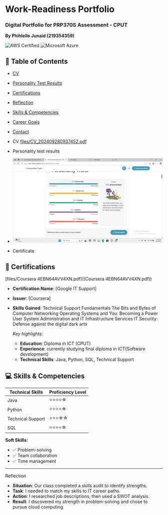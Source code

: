 # Work-Readiness Portfolio  
### Digital Portfolio for PRP370S Assessment - CPUT  
**By Phihlello Junaid (219354359)** 

![AWS Certified](https://img.shields.io/badge/AWS-Certified-orange)
![Microsoft Azure](https://img.shields.io/badge/Microsoft%20Azure-Fundamentals-blue)

## 📑 Table of Contents
 
- [CV](#cv)  
- [Personality Test Results](#personality-test-results)  
- [Certifications](#certifications)  
- [Reflection](#reflection)  
- [Skills & Competencies](#skills--competencies)  
- [Career Goals](#career-goals)  
- [Contact](#contact)  
  

 -  CV [files/CV_202409280937452.pdf](CV_202409280937452.pdf)
 -  Personality test results
 -   <img src="/Screenshot%20(45).png" alt="My Results" width="500" />
 
 - Certificate

  ## 📜 Certifications  
  
[files/Coursera 4EBN64AVV4XN.pdf]((Coursera 4EBN64AVV4XN.pdf))
- **Certification Name**: [Google IT Support]  
- **Issuer**: [Coursera]  
- **Skills Gained**: Technical Support
Fundamentals
The Bits and Bytes of
Computer Networking
Operating Systems and You:
Becoming a Power User
System Administration and
IT Infrastructure Services
IT Security: Defense against
the digital dark arts 
 

  *Key highlights:*  
  - **Education**: Diploma in ICT (CPUT)  
  - **Experience**: currently studying final diploma in ICT(Software development) 
  - **Technical Skills**: Java, Python, SQL, Technical Support
## 💻 Skills & Competencies  

| Technical Skills      | Proficiency Level |  
|-----------------------|------------------|  
| Java                  | ⭐⭐⭐⭐☆      | 
| Python                | ⭐⭐⭐⭐☆          | 
|Technical Support      | ⭐⭐⭐☆☆          |  
| SQL                   | ⭐⭐⭐⭐☆          |  

**Soft Skills:**  
- ✅ Problem-solving  
- ✅ Team collaboration  
- ✅ Time management
 
 
 
---
Reflection  
- **Situation**: Our class completed a skills audit to identify strengths.  
- **Task**: I needed to match my skills to IT career paths.  
- **Action**: I researched job descriptions, then used a SWOT analysis.  
- **Result**: I discovered my strength in problem-solving and chose to pursue cloud computing.  
